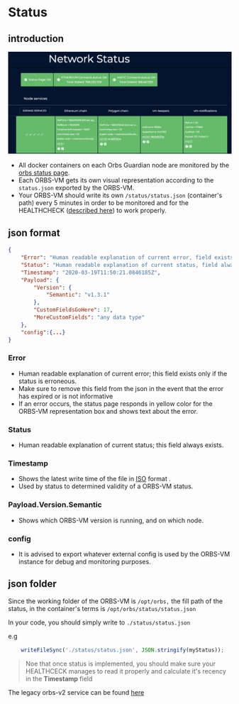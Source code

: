 # Status

## introduction

<img src="../.gitbook/assets/status.png" alt="" data-size="original">

* All docker containers on each Orbs Guardian node are monitored by the [orbs status page](https://status.orbs.network/).
* Each ORBS-VM gets its own visual representation according to the `status.json` exported by the ORBS-VM.
* Your ORBS-VM should write its own `/status/status.json` (container's path) every 5 minutes in order to be monitored and for the HEALTHCHECK ([described here](best-practice.md)) to work properly.

## json format

```json
{
    "Error": "Human readable explanation of current error, field exists only if the status is erroneous.",
    "Status": "Human readable explanation of current status, field always exists.",
    "Timestamp": "2020-03-19T11:50:21.0846185Z",
    "Payload": {
        "Version": {
            "Semantic": "v1.3.1"
        },
        "CustomFieldsGoHere": 17,
        "MoreCustomFields": "any data type"
    },
    "config":{...}
}
```

### Error

* Human readable explanation of current error; this field exists only if the status is erroneous.
* Make sure to remove this field from the json in the event that the error has expired or is not informative
* If an error occurs, the status page responds in yellow color for the ORBS-VM representation box and shows text about the error.

### Status

* Human readable explanation of current status; this field always exists.

### Timestamp

* Shows the latest write time of the file in [ISO](https://developer.mozilla.org/en-US/docs/Web/JavaScript/Reference/Global\_Objects/Date/toISOString) format .
* Used by status to determined validity of a ORBS-VM status.

### Payload.Version.Semantic

* Shows which ORBS-VM version is running, and on which node.

### config

* It is advised to export whatever external config is used by the ORBS-VM instance for debug and monitoring purposes.

## json folder

Since the working folder of the ORBS-VM is `/opt/orbs,` the fill path of the status, in the container's terms is `/opt/orbs/status/status.json`

In your code, you should simply write to `./status/status.json`

e.g

```js
    writeFileSync('./status/status.json', JSON.stringify(myStatus));
```

> Noe that once status is implemented, you should make sure your HEALTHCECK manages to read it properly and calculate it's recency in the **Timestamp** field

The legacy orbs-v2 service can be found [here](https://github.com/orbs-network/orbs-spec/blob/ee181179ddf8ee57dc0b2bd1197a1b91054edd64/node-architecture/BOYAR.md)
